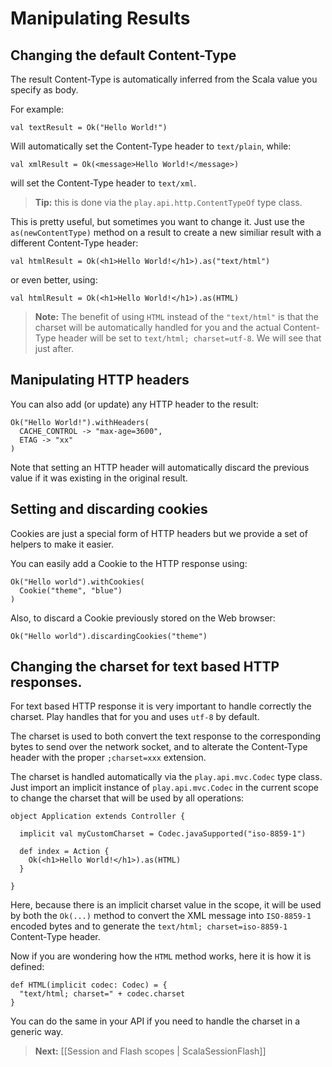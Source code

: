 # Manipulating Results

## Changing the default Content-Type

The result Content-Type is automatically inferred from the Scala value you specify as body.

For example:

```
val textResult = Ok("Hello World!")
```

Will automatically set the Content-Type header to `text/plain`, while:

```
val xmlResult = Ok(<message>Hello World!</message>)
```

will set the Content-Type header to `text/xml`.

> **Tip:** this is done via the `play.api.http.ContentTypeOf` type class.

This is pretty useful, but sometimes you want to change it. Just use the `as(newContentType)` method on a result to create a new similiar result with a different Content-Type header:

```
val htmlResult = Ok(<h1>Hello World!</h1>).as("text/html")
```

or even better, using:

```
val htmlResult = Ok(<h1>Hello World!</h1>).as(HTML)
```

> **Note:** The benefit of using `HTML` instead of the `"text/html"` is that the charset will be automatically handled for you and the actual Content-Type header will be set to `text/html; charset=utf-8`. We will see that just after.

## Manipulating HTTP headers

You can also add (or update) any HTTP header to the result:

```
Ok("Hello World!").withHeaders(
  CACHE_CONTROL -> "max-age=3600", 
  ETAG -> "xx"
)
```

Note that setting an HTTP header will automatically discard the previous value if it was existing in the original result.

## Setting and discarding cookies

Cookies are just a special form of HTTP headers but we provide a set of helpers to make it easier.

You can easily add a Cookie to the HTTP response using:

```
Ok("Hello world").withCookies(
  Cookie("theme", "blue")
)
```

Also, to discard a Cookie previously stored on the Web browser:

```
Ok("Hello world").discardingCookies("theme")
```

## Changing the charset for text based HTTP responses.

For text based HTTP response it is very important to handle correctly the charset. Play handles that for you and uses `utf-8` by default.

The charset is used to both convert the text response to the corresponding bytes to send over the network socket, and to alterate the Content-Type header with the proper `;charset=xxx` extension.

The charset is handled automatically via the `play.api.mvc.Codec` type class. Just import an implicit instance of `play.api.mvc.Codec` in the current scope to change the charset that will be used by all operations:

```
object Application extends Controller {
    
  implicit val myCustomCharset = Codec.javaSupported("iso-8859-1")
    
  def index = Action {
    Ok(<h1>Hello World!</h1>).as(HTML)
  }
    
}
```

Here, because there is an implicit charset value in the scope, it will be used by both the `Ok(...)` method to convert the XML message into `ISO-8859-1` encoded bytes and to generate the `text/html; charset=iso-8859-1` Content-Type header.

Now if you are wondering how the `HTML` method works, here it is how it is defined:

```
def HTML(implicit codec: Codec) = {
  "text/html; charset=" + codec.charset
}
```

You can do the same in your API if you need to handle the charset in a generic way.

> **Next:** [[Session and Flash scopes | ScalaSessionFlash]]